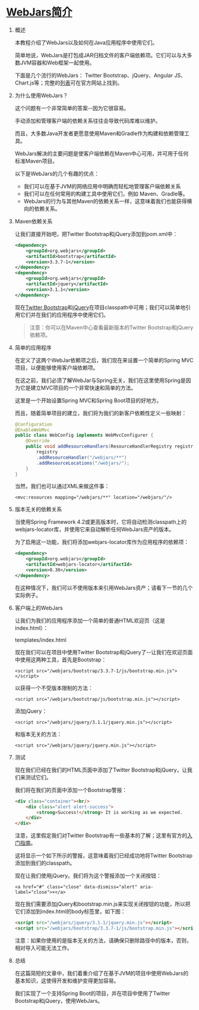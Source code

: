 # [WebJars简介](https://www.baeldung.com/maven-webjars)

1. 概述

    本教程介绍了WebJars以及如何在Java应用程序中使用它们。

    简单地说，WebJars是打包成JAR归档文件的客户端依赖项。它们可以与大多数JVM容器和Web框架一起使用。

    下面是几个流行的WebJars： Twitter Bootstrap、jQuery、Angular JS、Chart.js等；完整的[列表](http://www.webjars.org/)可在官方网站上找到。

2. 为什么使用WebJars？

    这个问题有一个非常简单的答案--因为它很容易。

    手动添加和管理客户端的依赖关系往往会导致代码库难以维护。

    而且，大多数Java开发者更愿意使用Maven和Gradle作为构建和依赖管理工具。

    WebJars解决的主要问题是使客户端依赖在Maven中心可用，并可用于任何标准Maven项目。

    以下是WebJars的几个有趣的优点：

    - 我们可以在基于JVM的网络应用中明确而轻松地管理客户端依赖关系
    - 我们可以在任何常用的构建工具中使用它们，例如 Maven、Gradle等。
    - WebJars的行为与其他Maven的依赖关系一样，这意味着我们也能获得横向的依赖关系。

3. Maven依赖关系

    让我们直接开始吧，把Twitter Bootstrap和jQuery添加到pom.xml中：

    ```xml
    <dependency>
        <groupId>org.webjars</groupId>
        <artifactId>bootstrap</artifactId>
        <version>3.3.7-1</version>
    </dependency>
    <dependency>
        <groupId>org.webjars</groupId>
        <artifactId>jquery</artifactId>
        <version>3.1.1</version>
    </dependency>
    ```

    现在[Twitter Bootstrap](https://mvnrepository.com/artifact/org.webjars/bootstrap)和[jQuery](https://mvnrepository.com/artifact/org.webjars/jquery)在项目classpath中可用；我们可以简单地引用它们并在我们的应用程序中使用它们。

    > 注意：你可以在Maven中心查看最新版本的Twitter Bootstrap和jQuery依赖项。

4. 简单的应用程序

    在定义了这两个WebJar依赖项之后，我们现在来设置一个简单的Spring MVC项目，以便能够使用客户端依赖项。

    在这之前，我们必须了解WebJar与Spring无关，我们在这里使用Spring是因为它是建立MVC项目的一个非常快速和简单的方法。

    这里是一个开始设置Spring MVC和Spring Boot项目的好地方。

    而且，随着简单项目的建立，我们将为我们的新客户依赖性定义一些映射：

    ```java
    @Configuration
    @EnableWebMvc
    public class WebConfig implements WebMvcConfigurer {
        @Override
        public void addResourceHandlers(ResourceHandlerRegistry registry) {
            registry
            .addResourceHandler("/webjars/**")
            .addResourceLocations("/webjars/");
        }
    }
    ```

    当然，我们也可以通过XML来做这件事：

    `<mvc:resources mapping="/webjars/**" location="/webjars/"/>`

5. 版本无关的依赖关系

    当使用Spring Framework 4.2或更高版本时，它将自动检测classpath上的webjars-locator库，并使用它来自动解析任何WebJars资产的版本。

    为了启用这一功能，我们将添加webjars-locator库作为应用程序的依赖项：

    ```xml
    <dependency>
        <groupId>org.webjars</groupId>
        <artifactId>webjars-locator</artifactId>
        <version>0.30</version>
    </dependency>
    ```

    在这种情况下，我们可以不使用版本来引用WebJars资产；请看下一节的几个实际例子。

6. 客户端上的WebJars

    让我们为我们的应用程序添加一个简单的普通HTML欢迎页（这是index.html）：

    templates/index.html

    现在我们可以在项目中使用Twitter Bootstrap和jQuery了--让我们在欢迎页面中使用这两种工具，首先是Bootstrap：

    `<script src="/webjars/bootstrap/3.3.7-1/js/bootstrap.min.js"></script>`

    以获得一个不受版本限制的方法：

    `<script src="/webjars/bootstrap/js/bootstrap.min.js"></script>`

    添加jQuery：

    `<script src="/webjars/jquery/3.1.1/jquery.min.js"></script>`

    和版本无关的方法：

    `<script src="/webjars/jquery/jquery.min.js"></script>`

7. 测试

    现在我们已经在我们的HTML页面中添加了Twitter Bootstrap和jQuery，让我们来测试它们。

    我们将在我们的页面中添加一个Bootstrap警报：

    ```html
    <div class="container"><br/>
        <div class="alert alert-success">         
            <strong>Success!</strong> It is working as we expected.
        </div>
    </div>
    ```

    注意，这里假定我们对Twitter Bootstrap有一些基本的了解；这里有官方的[入门指南](https://getbootstrap.com/components/)。

    这将显示一个如下所示的警报，这意味着我们已经成功地将Twitter Bootstrap添加到我们的classpath。

    现在让我们使用jQuery。我们将为这个警报添加一个关闭按钮：

    `<a href="#" class="close" data-dismiss="alert" aria-label="close">×</a>`

    现在我们需要添加jQuery和bootstrap.min.js来实现关闭按钮的功能，所以把它们添加到index.html的body标签里，如下图：

    ```html
    <script src="/webjars/jquery/3.1.1/jquery.min.js"></script>
    <script src="/webjars/bootstrap/3.3.7-1/js/bootstrap.min.js"></script>
    ```

    注意：如果你使用的是版本无关的方法，请确保只删除路径中的版本，否则，相对导入可能无法工作。

8. 总结

    在这篇简短的文章中，我们着重介绍了在基于JVM的项目中使用WebJars的基本知识，这使得开发和维护变得更加容易。

    我们实现了一个支持Spring Boot的项目，并在项目中使用了Twitter Bootstrap和jQuery，使用WebJars。
